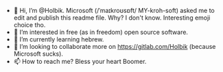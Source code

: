 - 👋 Hi, I’m @Holbik. Microsoft (/ˈmaɪkroʊsɒft/ MY-kroh-soft) asked me to edit and publish this readme file. Why? I don't know. Interesting emoji choice tho.
- 👀 I’m interested in free (as in freedom) open source software.
- 🌱 I’m currently learning hebrew.
- 💞️ I’m looking to collaborate more on https://gitlab.com/Holbik (because Microsoft sucks).
- 📫 How to reach me? Bless your heart Boomer.

<!---
Holbik/Holbik is a ✨ special ✨ repository because its `README.md` (this file) appears on your GitHub profile.
You can click the Preview link to take a look at your changes.
--->
